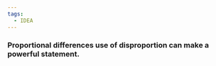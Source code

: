 ```yaml
---
tags:
  - IDEA
---
```


### Proportional differences use of disproportion can make a powerful statement.
